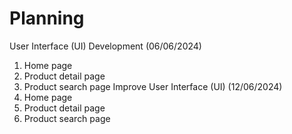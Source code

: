 # Planning
User Interface (UI) Development (06/06/2024)
1. Home page
2. Product detail page
3. Product search page
Improve User Interface (UI) (12/06/2024)
1. Home page
2. Product detail page
3. Product search page
